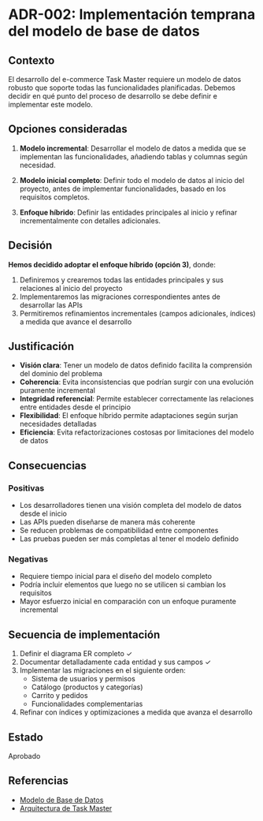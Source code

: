 # ADR-002: Implementación temprana del modelo de base de datos

## Contexto

El desarrollo del e-commerce Task Master requiere un modelo de datos robusto que soporte todas las funcionalidades planificadas. Debemos decidir en qué punto del proceso de desarrollo se debe definir e implementar este modelo.

## Opciones consideradas

1. **Modelo incremental**: Desarrollar el modelo de datos a medida que se implementan las funcionalidades, añadiendo tablas y columnas según necesidad.

2. **Modelo inicial completo**: Definir todo el modelo de datos al inicio del proyecto, antes de implementar funcionalidades, basado en los requisitos completos.

3. **Enfoque híbrido**: Definir las entidades principales al inicio y refinar incrementalmente con detalles adicionales.

## Decisión

**Hemos decidido adoptar el enfoque híbrido (opción 3)**, donde:

1. Definiremos y crearemos todas las entidades principales y sus relaciones al inicio del proyecto
2. Implementaremos las migraciones correspondientes antes de desarrollar las APIs
3. Permitiremos refinamientos incrementales (campos adicionales, índices) a medida que avance el desarrollo

## Justificación

- **Visión clara**: Tener un modelo de datos definido facilita la comprensión del dominio del problema
- **Coherencia**: Evita inconsistencias que podrían surgir con una evolución puramente incremental
- **Integridad referencial**: Permite establecer correctamente las relaciones entre entidades desde el principio
- **Flexibilidad**: El enfoque híbrido permite adaptaciones según surjan necesidades detalladas
- **Eficiencia**: Evita refactorizaciones costosas por limitaciones del modelo de datos

## Consecuencias

### Positivas
- Los desarrolladores tienen una visión completa del modelo de datos desde el inicio
- Las APIs pueden diseñarse de manera más coherente
- Se reducen problemas de compatibilidad entre componentes
- Las pruebas pueden ser más completas al tener el modelo definido

### Negativas
- Requiere tiempo inicial para el diseño del modelo completo
- Podría incluir elementos que luego no se utilicen si cambian los requisitos
- Mayor esfuerzo inicial en comparación con un enfoque puramente incremental

## Secuencia de implementación

1. Definir el diagrama ER completo ✓
2. Documentar detalladamente cada entidad y sus campos ✓
3. Implementar las migraciones en el siguiente orden:
   - Sistema de usuarios y permisos
   - Catálogo (productos y categorías)
   - Carrito y pedidos
   - Funcionalidades complementarias
4. Refinar con índices y optimizaciones a medida que avanza el desarrollo

## Estado

Aprobado

## Referencias

- [Modelo de Base de Datos](../database-model.md)
- [Arquitectura de Task Master](../architecture.md) 
